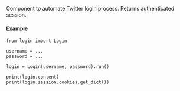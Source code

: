 Component to automate Twitter login process. Returns authenticated session.


#### Example
```
from login import Login

username = ...
password = ...

login = Login(username, password).run()

print(login.content)
print(login.session.cookies.get_dict())
    
```
